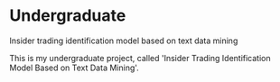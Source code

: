 # Undergraduate
Insider trading identification model based on text data mining

This is my undergraduate project, called 'Insider Trading Identification Model Based on Text Data Mining'.
